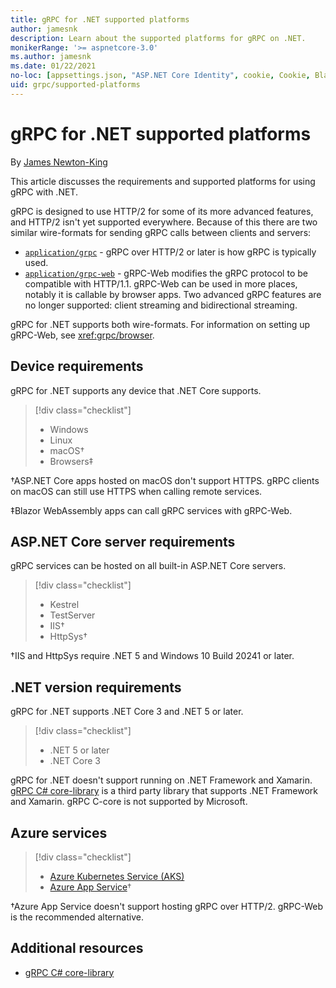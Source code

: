 ```yaml
---
title: gRPC for .NET supported platforms
author: jamesnk
description: Learn about the supported platforms for gRPC on .NET.
monikerRange: '>= aspnetcore-3.0'
ms.author: jamesnk
ms.date: 01/22/2021
no-loc: [appsettings.json, "ASP.NET Core Identity", cookie, Cookie, Blazor, "Blazor Server", "Blazor WebAssembly", "Identity", "Let's Encrypt", Razor, SignalR]
uid: grpc/supported-platforms
---
```

# gRPC for .NET supported platforms

By [James Newton-King](https://twitter.com/jamesnk)

This article discusses the requirements and supported platforms for using gRPC with .NET.

gRPC is designed to use HTTP/2 for some of its more advanced features, and HTTP/2 isn't yet supported everywhere. Because of this there are two similar wire-formats for sending gRPC calls between clients and servers:

* [`application/grpc`](https://github.com/grpc/grpc/blob/master/doc/PROTOCOL-HTTP2.md) - gRPC over HTTP/2 or later is how gRPC is typically used.
* [`application/grpc-web`](https://github.com/grpc/grpc/blob/master/doc/PROTOCOL-WEB.md) - gRPC-Web modifies the gRPC protocol to be compatible with HTTP/1.1. gRPC-Web can be used in more places, notably it is callable by browser apps. Two advanced gRPC features are no longer supported: client streaming and bidirectional streaming.

gRPC for .NET supports both wire-formats. For information on setting up gRPC-Web, see <xref:grpc/browser>.

## Device requirements

gRPC for .NET supports any device that .NET Core supports.

> [!div class="checklist"]
>
> * Windows
> * Linux
> * macOS&dagger;
> * Browsers&Dagger;

&dagger;ASP.NET Core apps hosted on macOS don't support HTTPS. gRPC clients on macOS can still use HTTPS when calling remote services.

&Dagger;Blazor WebAssembly apps can call gRPC services with gRPC-Web.

## ASP.NET Core server requirements

gRPC services can be hosted on all built-in ASP.NET Core servers.

> [!div class="checklist"]
>
> * Kestrel
> * TestServer
> * IIS&dagger;
> * HttpSys&dagger;

&dagger;IIS and HttpSys require .NET 5 and Windows 10 Build 20241 or later.

## .NET version requirements

gRPC for .NET supports .NET Core 3 and .NET 5 or later.

> [!div class="checklist"]
>
> * .NET 5 or later
> * .NET Core 3

gRPC for .NET doesn't support running on .NET Framework and Xamarin. [gRPC C# core-library](https://grpc.io/docs/languages/csharp/quickstart/) is a third party library that supports .NET Framework and Xamarin. gRPC C-core is not supported by Microsoft.

## Azure services

> [!div class="checklist"]
>
> * [Azure Kubernetes Service (AKS)](https://azure.microsoft.com/services/kubernetes-service/)
> * [Azure App Service](https://azure.microsoft.com/services/app-service/)&dagger;

&dagger;Azure App Service doesn't support hosting gRPC over HTTP/2. gRPC-Web is the recommended alternative.

## Additional resources

* [gRPC C# core-library](https://grpc.io/docs/languages/csharp/quickstart/)

